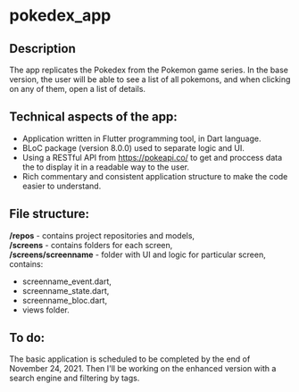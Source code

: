 # pokedex_app
## Description

The app replicates the Pokedex from the Pokemon game series. In the base version, the user will be able to see a list of all pokemons, and when clicking on any of them, open a list of details.

## Technical aspects of the app:
- Application written in Flutter programming tool, in Dart language.
- BLoC package (version 8.0.0) used to separate logic and UI.
- Using a RESTful API from https://pokeapi.co/ to get and proccess data the to display it in a readable way to the user.
- Rich commentary and consistent application structure to make the code easier to understand.

## File structure:
**/repos** - contains project repositories and models,  
**/screens** - contains folders for each screen,  
**/screens/screenname** - folder with UI and logic for particular screen, contains:
- screenname_event.dart,
- screenname_state.dart,
- screenname_bloc.dart,
- views folder.

## To do:
The basic application is scheduled to be completed by the end of November 24, 2021.
Then I'll be working on the enhanced version with a search engine and filtering by tags.
